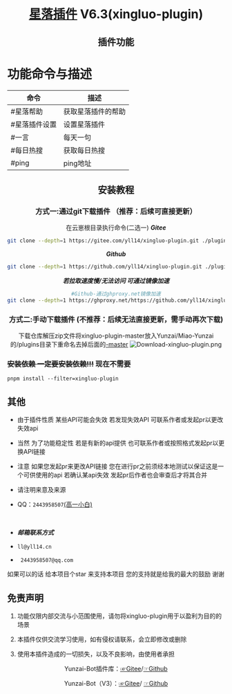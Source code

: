 <div align="center">

# [星落插件](https://blog.yll14.cn/docs/xingluo) V6.3(xingluo-plugin)

## 插件功能

 </div>

# 功能命令与描述

| 命令          | 描述               |
| ------------- | ------------------ |
| #星落帮助     | 获取星落插件的帮助 |
| #星落插件设置 | 设置星落插件       |
| #一言         | 每天一句           |
| #每日热搜     | 获取每日热搜       |
| #ping         | ping地址       |

 <div align="center">
 
 ## 安装教程  
### 方式一:通过git下载插件  （推荐：后续可直接更新）
在云崽根目录执行命令(二选一)
***Gitee***
```sh
git clone --depth=1 https://gitee.com/yll14/xingluo-plugin.git ./plugins/xingluo-plugin/
```
***Github***
```sh
git clone --depth=1 https://github.com/yll14/xingluo-plugin.git ./plugins/xingluo-plugin/
```
***若拉取速度慢/无法访问 可通过镜像加速***
```sh
#Github-通过ghproxy.net镜像加速
git clone --depth=1 https://ghproxy.net/https://github.com/yll14/xingluo-plugin.git ./plugins/xingluo-plugin/
```
### 方式二:手动下载插件 (不推荐：后续无法直接更新，需手动再次下载)
下载仓库解压zip文件将xingluo-plugin-master放入Yunzai/Miao-Yunzai的/plugins目录下重命名去掉后面的<u>-master</u>
<img src='https://img.yll14.cn/i/2025/02/08/67a70020961d4.png'  alt='Download-xingluo-plugin.png'></img>
</div>

### ~~安装依赖 一定要安装依赖!!!~~ 现在不需要

```
pnpm install --filter=xingluo-plugin
```

## 其他

- 由于插件性质 某些API可能会失效 若发现失效API 可联系作者或发起pr以更改失效api

- 当然 为了功能稳定性 若是有新的api提供 也可联系作者或按照格式发起pr以更换API链接

- 注意 如果您发起pr来更改API链接 您在进行pr之前须经本地测试以保证这是一个可供使用的api 若确认某api失效 发起pr后作者也会审查后才将其合并
  <br/>
- 请注明来意及来源
  <br/>

- QQ：`2443958507`[(高一小白)](https://qm.qq.com/cgi-bin/qm/qr?k=Vzr6Z6yISyfTNKic29xQEattdPxHldPW)

<br/>

- **_邮箱联系方式_**

- `ll@yll14.cn`

- ` 2443958507@qq.com`

如果可以的话 给本项目个star 来支持本项目 您的支持就是给我的最大的鼓励 谢谢

## 免责声明

1. 功能仅限内部交流与小范围使用，请勿将xingluo-plugin用于以盈利为目的的场景

2. 本插件仅供交流学习使用，如有侵权请联系，会立即修改或删除

3. 使用本插件造成的一切损失，以及不良影响，由使用者承担

<div align="center">

Yunzai-Bot插件库：[☞Gitee](https://gitee.com/yhArcadia/Yunzai-Bot-plugins-index)/[☞Github](https://github.com/yhArcadia/Yunzai-Bot-plugins-index)

Yunzai-Bot（V3）：[☞Gitee](https://gitee.com/Le-niao/Yunzai-Bot)/ [☞Github](https://github.com/Le-niao/Yunzai-Bot)

</div>
